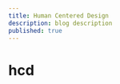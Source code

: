 ```yaml
---
title: Human Centered Design
description: blog description
published: true
---
```


<div class="toc"></div>

# hcd
